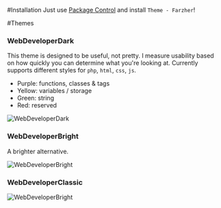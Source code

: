 #Installation
Just use [Package Control](http://wbond.net/sublime_packages/package_control) and install `Theme - Farzher`!


#Themes

### WebDeveloperDark

This theme is designed to be useful, not pretty.
I measure usability based on how quickly you can determine what you're looking at.
Currently supports different styles for `php`, `html`, `css`, `js`.

- Purple: functions, classes & tags
- Yellow: variables / storage
- Green: string
- Red: reserved

![WebDeveloperDark](https://raw.github.com/farzher/Sublime-Text-Themes/master/screenshots/WebDeveloperDark.png)



### WebDeveloperBright

A brighter alternative.

![WebDeveloperBright](https://raw.github.com/farzher/Sublime-Text-Themes/master/screenshots/WebDeveloperBright.png)



### WebDeveloperClassic

![WebDeveloperBright](https://raw.github.com/farzher/Sublime-Text-Themes/master/screenshots/WebDeveloperClassic.png)
